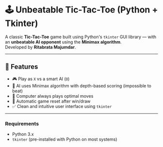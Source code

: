 # 🕹️ Unbeatable Tic-Tac-Toe (Python + Tkinter)

A classic **Tic-Tac-Toe** game built using Python's `tkinter` GUI library — with an **unbeatable AI opponent** using the **Minimax algorithm**.  
Developed by **Ritabrata Majumdar**.

---

## 📌 Features

- 🎮 Play as `X` vs a smart AI (`O`)
- 🤖 AI uses Minimax algorithm with depth-based scoring (impossible to beat)
- 🧠 Computer always plays optimal moves
- 🔁 Automatic game reset after win/draw
- ✅ Clean and intuitive user interface using `tkinter`
---

### Requirements

- Python 3.x  
- `tkinter` (pre-installed with Python on most systems)
